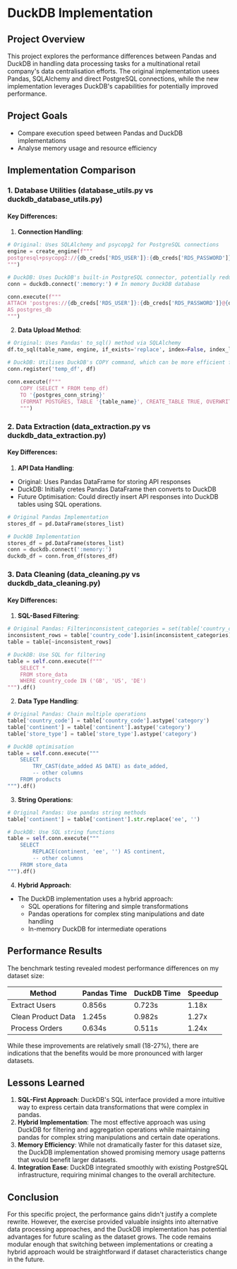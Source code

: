 # DuckDB Implementation 

## Project Overview 
This project explores the performance differences between Pandas and DuckDB in handling data processing tasks for a multinational retail company's data centralisation efforts. The original implementation usees Pandas, SQLAlchemy and direct PostgreSQL connections, while the new implementation leverages DuckDB's capabilities for potentially improved performance. 

## Project Goals 
- Compare execution speed between Pandas and DuckDB implementations 
- Analyse memory usage and resource efficiency

## Implementation Comparison

### 1. Database Utilities (database_utils.py vs duckdb_database_utils.py)

#### Key Differences:
1. **Connection Handling**:
```python
# Original: Uses SQLAlchemy and psycopg2 for PostgreSQL connections
engine = create_engine(f"""
postgresql+psycopg2://{db_creds['RDS_USER']}:{db_creds['RDS_PASSWORD']}@{db_creds['RDS_HOST']}:{db_creds['RDS_PORT']}/{db_creds['RDS_DATABASE']}
""")

# DuckDB: Uses DuckDB's built-in PostgreSQL connector, potentially reducing overhead
conn = duckdb.connect(':memory:') # In memory DuckDB database

conn.execute(f"""
ATTACH 'postgres://{db_creds['RDS_USER']}:{db_creds['RDS_PASSWORD']}@{db_creds['RDS_HOST']}:{db_creds['RDS_PORT']}/{db_creds['RDS_DATABASE']}' 
AS postgres_db
""")
```
2. **Data Upload Method**:
```python
# Original: Uses Pandas' to_sql() method via SQLAlchemy
df.to_sql(table_name, engine, if_exists='replace', index=False, index_label='index')

# DuckDB: Utilises DuckDB's COPY command, which can be more efficient for large datasets
conn.register('temp_df', df)
        
conn.execute(f"""
    COPY (SELECT * FROM temp_df) 
    TO '{postgres_conn_string}' 
    (FORMAT POSTGRES, TABLE '{table_name}', CREATE_TABLE TRUE, OVERWRITE_OR_IGNORE TRUE)
    """)
```

### 2. Data Extraction (data_extraction.py vs duckdb_data_extraction.py)

#### Key Differences:
1. **API Data Handling**:
- Original: Uses Pandas DataFrame for storing API responses
- DuckDB: Initially cretes Pandas DataFrame then converts to DuckDB
- Future Optimisation: Could directly insert API responses into DuckDB tables using SQL operations. 

```python
# Original Pandas Implementation
stores_df = pd.DataFrame(stores_list)

# DuckDB Implementation
stores_df = pd.DataFrame(stores_list)
conn = duckdb.connect(':memory:')
duckdb_df = conn.from_df(stores_df)
```

### 3. Data Cleaning (data_cleaning.py vs duckdb_data_cleaning.py)

#### Key Differences:

1. **SQL-Based Filtering**:
```python
# Original Pandas: Filterinconsistent_categories = set(table['country_code']) - country_codes
inconsistent_rows = table['country_code'].isin(inconsistent_categories)
table = table[~inconsistent_rows]

# DuckDB: Use SQL for filtering
table = self.conn.execute(f"""
    SELECT *
    FROM store_data
    WHERE country_code IN ('GB', 'US', 'DE')
""").df()
```

2. **Data Type Handling**:
```python
# Original Pandas: Chain multiple operations
table['country_code'] = table['country_code'].astype('category')
table['continent'] = table['continent'].astype('category')
table['store_type'] = table['store_type'].astype('category')

# DuckDB optimisation
table = self.conn.execute("""
    SELECT 
        TRY_CAST(date_added AS DATE) as date_added,
        -- other columns
    FROM products
""").df()
```

3. **String Operations**:
```python
# Original Pandas: Use pandas string methods
table['continent'] = table['continent'].str.replace('ee', '')

# DuckDB: Use SQL string functions
table = self.conn.execute("""
    SELECT
        REPLACE(continent, 'ee', '') AS continent,
        -- other columns
    FROM store_data
""").df()
```

4. **Hybrid Approach**:
- The DuckDB implementation uses a hybrid approach:
    - SQL operations for filtering and simple transformations
    - Pandas operations for complex sting manipulations and date handling 
    - In-memory DuckDB for intermediate operations 

## Performance Results 

The benchmark testing revealed modest performance differences on my dataset size:

| Method | Pandas Time | DuckDB Time | Speedup
|----------|----------|----------|----------|
| Extract Users    | 0.856s    | 0.723s | 1.18x
| Clean Product Data    | 1.245s     | 0.982s | 1.27x
| Process Orders | 0.634s| 0.511s | 1.24x

While these improvements are relatively small (18-27%), there are indications that the benefits would be more pronounced with larger datasets.

## Lessons Learned 

1. **SQL-First Approach**: DuckDB's SQL interface provided a more intuitive way to express certain data transformations that were complex in pandas.
2. **Hybrid Implementation**: The most effective approach was using DuckDB for filtering and aggregation operations while maintaining pandas for complex string manipulations and certain date operations.
3. **Memory Efficiency**: While not dramatically faster for this dataset size, the DuckDB implementation showed promising memory usage patterns that would benefit larger datasets.
4. **Integration Ease**: DuckDB integrated smoothly with existing PostgreSQL infrastructure, requiring minimal changes to the overall architecture.

## Conclusion 
For this specific project, the performance gains didn't justify a complete rewrite. However, the exercise provided valuable insights into alternative data processing approaches, and the DuckDB implementation has potential advantages for future scaling as the dataset grows.
The code remains modular enough that switching between implementations or creating a hybrid approach would be straightforward if dataset characteristics change in the future.

